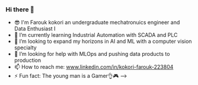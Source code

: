 ### Hi there 👋

- 😎 I'm Farouk kokori an undergraduate mechatronuics engineer and Data Enthusiast I
- 🌱 I’m currently learning Industrial Automation with SCADA and PLC
- 👯 I’m looking to expand my horizons in AI and ML with a computer vision specialty
- 🤔 I’m looking for help with MLOps and pushing data products to production
- 📫 How to reach me: www.linkedin.com/in/kokori-farouk-223804
- ⚡ Fun fact: The young man is a Gamer👌🎮
-->
